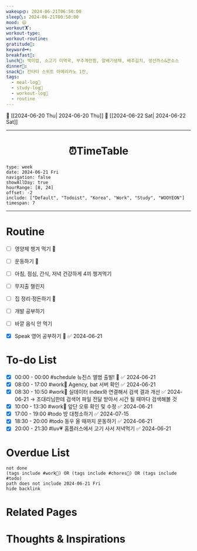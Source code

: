 ```yaml
---
wakeup🌞: 2024-06-21T06:50:00
sleep🌜: 2024-06-21T00:50:00
mood: 😄
workout🏋️: 
workout-type: 
workout-routine: 
gratitude🙏: 
keyword🗝️: 
breakfast🍳: 
lunch🍚: 백미밥, 소고기 미역국, 부추계란찜, 알배기생채, 배추김치, 생선까스&콘소스
dinner🥗: 
snack🍬: 칸타타 스위트 아메리카노 1잔,
tags:
  - meal-log📝
  - study-log📓
  - workout-log💪
  - routine
---
```


🔺 [[2024-06-20 Thu| 2024-06-20 Thu]]
🔻 [[2024-06-22 Sat| 2024-06-22 Sat]]
___
<h1> <center>⏰TimeTable </center> </h1>

```gEvent
type: week
date: 2024-06-21 Fri
navigation: false
showAllDay: true
hourRange: [8, 24]
offset: -2
include: ["Default", "Todoist", "Korea", "Work", "Study", "WOOYEON"]
timespan: 7
```

--- 


# Routine 

- [ ] 영양제 챙겨 먹기 🔼 
- [ ] 운동하기 🔼
- [ ] 아침, 점심, 간식, 저녁 건강하게 4끼 챙겨먹기
- [ ] 무지출 챌린지 
- [ ] 집 정리·정돈하기 🔼
- [ ] 개발 공부하기
- [ ] 바깥 음식 안 먹기 
- [x] Speak 영어 공부하기 🔼 ✅ 2024-06-21


# To-do List

- [x] 00:00 - 00:00 #schedule 뉴진스 앨범 출발! 🥰 ✅ 2024-06-21
- [x] 08:00 - 17:00 #work💼 Agency, bat 서버 확인 ✅ 2024-06-21
- [x] 08:30 - 10:50 #work💼 실데이터 index와 연결해서 검색 결과 개선 ✅ 2024-06-21
	→ 조대리님한테 검색어 파일 전달 받아서 시간 될 때마다 검색해볼 것 
- [x] 10:00 - 13:30 #work💼 앞단 오류 확인 및 수정 ✅ 2024-06-21
- [x] 17:00 - 19:00 #todo 방 대청소하기 ✅ 2024-07-15
- [x] 18:30 - 20:00 #todo 동우 올 때까지 운동하기 ✅ 2024-06-21
- [x] 20:00 - 21:30 #luv💗 홈플러스에서 고기 사서 저녁먹기 ✅ 2024-06-21

# Overdue List
```tasks
not done
(tags include #work💼) OR (tags include #chores🧺) OR (tags include #todo)
path does not include 2024-06-21 Fri
hide backlink
```

# Related Pages



# Thoughts & Inspirations

